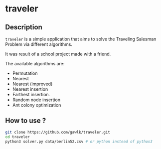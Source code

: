 # traveler

## Description

`traveler` is a simple application that aims to solve the Traveling Salesman Problem via different algorithms.

It was result of a school project made with a friend.

The available algorithms are:

- Permutation
- Nearest
- Nearest (improved)
- Nearest insertion
- Farthest insertion.
- Random node insertion
- Ant colony optimization

## How to use ?

```bash
git clone https://github.com/gawlk/traveler.git
cd traveler
python3 solver.py data/berlin52.csv # or python instead of python3
```

